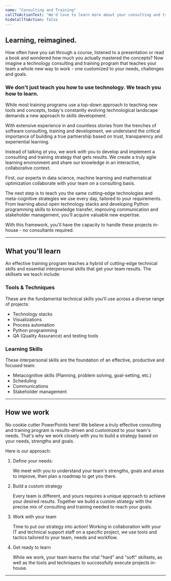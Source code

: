 ```yaml
---
name: "Consulting and Training"
callToActionText: "We'd love to learn more about your consulting and training needs. Contact us today."
hideCallToAction: false
---
```


## Learning, reimagined.

How often have you sat through a course, listened to a presentation or read a book and wondered how much you actually mastered the concepts? Now imagine a technology consulting and training program that teaches your team a whole new way to work - one customized to your needs, challenges and goals.

### We don't just teach you how to use technology. We teach you how to learn.

While most training programs use a top-down approach to teaching new tools and concepts, today's constantly evolving technological landscape demands a new approach to skills development. 

With extensive experience in and countless stories from the trenches of software consulting, training and development, we understand the critical importance of building a true partnership based on trust, transparency and experiential learning.

Instead of talking *at* you, we work *with* you to develop and implement a consulting and training strategy that gets results. We create a truly agile learning environment and share our knowledge in an interactive, collaborative context.

First, our experts in data science, machine learning and mathematical optimization collaborate with your team on a consulting basis.

The next step is to teach you the same cutting-edge technologies and meta-cognitive strategies we use every day, tailored to your requirements. From learning about open technology stacks and developing Python programming skills to knowledge transfer, improving communication and stakeholder management, you'll acquire valuable new expertise.

With this framework, you'll have the capacity to handle these projects in-house - no consultants required.

------

## What you'll learn

An effective training program teaches a hybrid of cutting-edge technical skills and essential interpersonal skills that get your team results. The skillsets we teach include:

### Tools & Techniques

These are the fundamental technical skills you'll use across a diverse range of projects:

- Technology stacks
- Visualizations
- Process automation
- Python programming
- QA (Quality Assurance) and testing tools

### Learning Skills

These interpersonal skills are the foundation of an effective, productive and focused team:

- Metacognitive skills (Planning, problem solving, goal-setting, etc.)
- Scheduling
- Communications
- Stakeholder management

------

## How we work

No cookie cutter PowerPoints here! We believe a truly effective consulting and training program is results-driven and customized to your team's needs. That's why we work closely with you to build a strategy based on your needs, strengths and goals.

Here is our approach:

1. Define your needs:

    We meet with you to understand your team's strengths, goals and areas to improve, then plan a roadmap to get you there.

2. Build a custom strategy

   Every team is different, and yours requires a unique approach to achieve your desired results. Together we build a custom strategy with the precise mix of consulting and training needed to reach your goals.

3. Work with your team

   Time to put our strategy into action! Working in collaboration with your IT and technical support staff on a specific project, we use tools and tactics tailored to your team, needs and workflow.

4. Get ready to learn

   While we work, your team learns the vital "hard" and "soft" skillsets, as well as the tools and techniques to successfully execute projects in-house.

------

